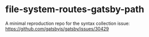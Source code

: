 # file-system-routes-gatsby-path
A minimal reproduction repo for the syntax collection issue: https://github.com/gatsbyjs/gatsby/issues/30429
